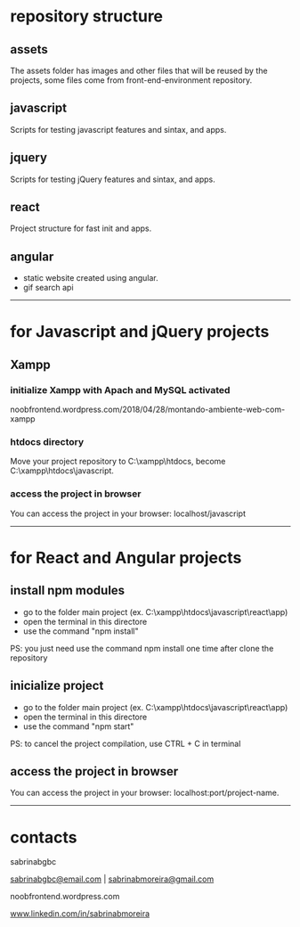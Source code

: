 # repository structure

## assets
The assets folder has images and other files that will be reused by the projects, some files come from front-end-environment repository.

## javascript
Scripts for testing javascript features and sintax, and apps.

## jquery
Scripts for testing jQuery features and sintax, and apps.

## react
Project structure for fast init and apps.

## angular
- static website created using angular.
- gif search api

---


# for Javascript and jQuery projects

## Xampp

### initialize Xampp with Apach and MySQL activated
noobfrontend.wordpress.com/2018/04/28/montando-ambiente-web-com-xampp

### htdocs directory
Move your project repository to C:\xampp\htdocs, become C:\xampp\htdocs\javascript.

### access the project in browser
You can access the project in your browser: localhost/javascript


---


# for React and Angular projects

## install npm modules
* go to the folder main project (ex. C:\xampp\htdocs\javascript\react\app)
* open the terminal in this directore
* use the command "npm install"

PS: you just need use the command npm install one time after clone the repository


## inicialize project
* go to the folder main project (ex. C:\xampp\htdocs\javascript\react\app)
* open the terminal in this directore
* use the command "npm start"

PS: to cancel the project compilation, use CTRL + C in terminal


## access the project in browser
You can access the project in your browser: localhost:port/project-name.

---

# contacts
sabrinabgbc

sabrinabgbc@email.com | sabrinabmoreira@gmail.com

noobfrontend.wordpress.com

www.linkedin.com/in/sabrinabmoreira
